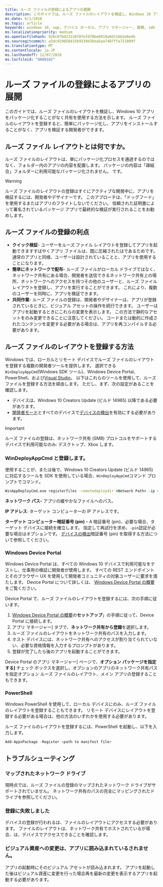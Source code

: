 ```yaml
---
title: ルーズ ファイルの登録によるアプリの展開
description: このガイドでは、ルーズ ファイルのレイアウトを検証し、Windows 10 アプリをパッケージ化することがなく共有を使用する方法を示します。
ms.date: 6/1/2018
ms.topic: article
keywords: windows 10, uwp, デバイス ポータル、アプリ マネージャー, 展開, sdk
ms.localizationpriority: medium
ms.openlocfilehash: 928c07bd23228f0fefd78be6019a0d116b2e6e4b
ms.sourcegitcommit: a3dc929858415b933943bba5aa7487ffa721899f
ms.translationtype: MT
ms.contentlocale: ja-JP
ms.lasthandoff: 12/07/2018
ms.locfileid: "8808182"
---
```

# <a name="deploy-an-app-through-loose-file-registration"></a>ルーズ ファイルの登録によるアプリの展開 

このガイドでは、ルーズ ファイルのレイアウトを検証し、Windows 10 アプリをパッケージ化することがなく共有を使用する方法を示します。 ルーズ ファイルのレイアウトを登録すると、簡単にパッケージ化し、アプリをインストールすることがなく、アプリを検証する開発者ができます。 

## <a name="what-is-a-loose-file-layout"></a>ルーズ ファイル レイアウトとは何ですか。

ルーズ ファイルのレイアウトは、単にパッケージ化プロセスを通過するのではなく、フォルダー内のアプリの内容を配置します。 パッケージの内容は「疎結合」フォルダーに利用可能なパッケージ化されません。 です。 

> [!WARNING]
> ルーズ ファイルのレイアウトの登録はすぐにアクティブな開発中に、アプリを検証するには、開発者やデザイナーです。 このアプローチは、「ドッグフード」を使用するまたはアプリのフライトしないでください。 信頼された証明書によって署名されているパッケージ アプリで最終的な検証が実行されることをお勧めします。 

## <a name="advantages-of-loose-file-registration"></a>ルーズ ファイルの登録の利点

- **クイック検証**- ユーザーをルーズ ファイル レイアウトを登録してアプリを起動できますすばやくアプリ ファイルは、既に圧縮されたはであるためです。 通常のアプリと同様、ユーザーは設計されていることと、アプリを使用することになります。 
- **簡単にネットワークで配布**- ルーズ ファイルがローカル ドライブではなく、ネットワーク共有にある場合、開発者を送信できるネットワーク共有上の場所、ネットワークへのアクセスを持つその他のユーザーと、ルーズ ファイル レイアウトを登録し、アプリを実行することができます。 これにより、複数のユーザーを同時に、アプリを検証できます。 
- **共同作業**- ルーズ ファイルの登録は、開発者やデザイナーは、アプリが登録されているときに、ビジュアル アセットの操作を続行できます。 ユーザーはアプリを起動するときにこれらの変更を表示します。 この方法で静的なアセットをのみ変更できることに注意してください。 コードまたは動的に作成されたコンテンツを変更する必要がある場合は、アプリを再コンパイルする必要があります。

## <a name="how-to-register-a-loose-file-layout"></a>ルーズ ファイルのレイアウトを登録する方法

Windows では、ローカルとリモート デバイスでルーズ ファイルのレイアウトを登録する複数の開発者ツールを提供します。 選択できる`WinDeployAppCmd`(Windows SDK ツール)、Windows Device Portal、PowerShell、および[Visual Studio](https://docs.microsoft.com/windows/uwp/debug-test-perf/deploying-and-debugging-uwp-apps#register-layout-from-network)。 以下はこれらのツールを使用して、ルーズ ファイルを登録する方法を経由します。 ただし、まず、次の設定があることを確認します。

- デバイスは、Windows 10 Creators Update (ビルド 14965) 以降である必要があります。
- [開発者モード](https://msdn.microsoft.com/windows/uwp/get-started/enable-your-device-for-development)とすべてのデバイスで[デバイスの検出](https://docs.microsoft.com/en-us/windows/uwp/get-started/enable-your-device-for-development#device-discovery)を有効にする必要があります。

> [!IMPORTANT]
> ルーズ ファイルの登録は、ネットワーク共有 (SMB) プロトコルをサポートするデバイスで利用可能なのみ: デスクトップ、Xbox します。 

### <a name="register-with-windeployappcmd"></a>WinDeployAppCmd と登録します。

使用することが、または後で、Windows 10 Creators Update (ビルド 14965) に対応するツールを SDK を使用している場合、`WinDeployAppCmd`コマンド プロンプトでコマンド。

```cmd
WinAppDeployCmd.exe registerfiles -remotedeploydir <Network Path> -ip <IP Address> -pin <target machine PIN>
```

**ネットワーク パス**– アプリの緩やかなファイルへのパス。

**IP アドレス**: ターゲット コンピューターの IP アドレスです。

**ターゲット コンピューター暗証番号 (pin)** – A 暗証番号 (pin)、必要な場合、ターゲット デバイスに接続を確立します。 指定して再試行を求め、`-pin`認証が必要な場合はオプションです。 [デバイスの検出](https://docs.microsoft.com/windows/uwp/get-started/enable-your-device-for-development#device-discovery)暗証番号 (pin) を取得する方法について参照してください。

### <a name="windows-device-portal"></a>Windows Device Portal

Windows Device Portal は、すべての Windows 10 デバイスで利用可能なをテストし、仕事用の検証に開発者が使用します。 すべての REST エンドポイントとそのブラウザー UX を使用して開発者コミュニティの対象ユーザーに要求を満たします。 Device Portal について詳しくは、 [Windows Device Portal の概要](device-portal.md)をご覧ください。

Device Portal で、ルーズ ファイルのレイアウトを登録するには、次の手順に従います。

1. [Windows Device Portal の概要](device-portal.md)の**セットアップ**」の手順に従って、Device Portal に接続します。
1. アプリ マネージャー] タブで、**ネットワーク共有から登録**を選択します。
1. ルーズ ファイルのレイアウトをネットワーク共有のパスを入力します。 
1. ホスト デバイスには、ネットワーク共有へのアクセスが割り当てられていない、必要な資格情報を入力するプロンプトがあります。
1. 登録が完了したら後のアプリを起動することができます。

Device Portal のアプリ マネージャー] ページで、**オプション パッケージを指定する]** チェック ボックスを選択し、オプションのアプリのネットワーク共有パスを指定オプション ルーズ ファイルのレイアウト、メイン アプリの登録することもできます。 

### <a name="powershell"></a>PowerShell 

Windows PowerShell を使用して、ローカル デバイスにのみ、ルーズ ファイルのレイアウトを登録することもできます。 リモート デバイスにレイアウトを登録する必要がある場合は、他の方法のいずれかを使用する必要があります。 

ルーズ ファイルのレイアウトを登録するには、PowerShell を起動し、以下を入力します。

```PowerShell
Add-AppxPackage -Register <path to manifest file>
```

## <a name="troubleshooting"></a>トラブルシューティング

### <a name="mapped-network-drives"></a>マップされたネットワーク ドライブ
現時点では、ルーズ ファイルの登録のマップされたネットワーク ドライブがサポートされていません。 ネットワーク共有のパスの完全にマッピングされたドライブを参照してください。

### <a name="registration-failure"></a>登録に失敗しました
デバイスの登録が行われるは、ファイルのレイアウトにアクセスする必要があります。 ファイルのレイアウトは、ネットワーク共有でホストされているが場合、は、デバイスでアクセスできることを確認します。 

### <a name="modifications-to-visual-assets-arent-being-loaded-in-the-app"></a>ビジュアル資産への変更は、アプリに読み込まれているされません。 
アプリの起動時にそのビジュアル アセットが読み込まれます。 アプリを起動した後はビジュアル資産に変更を行った場合再を最新の変更を表示するアプリを起動する必要があります。